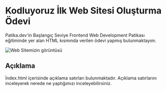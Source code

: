 # Kodluyoruz İlk Web Sitesi Oluşturma Ödevi

 Patika.dev'in Başlangıç Seviye Frontend Web Development Patikası eğitiminde yer alan HTML kısmında verilen ödevi yapmış bulunmaktayım.

![Web Sitemizin görüntüsü](https://www.upload.ee/image/14464170/Screenshot_1.jpg)

## Açıklama
İndex.html içerisinde açıklama satırları bulunmaktadır. Açıklama satırlarını inceleyerek nerede ne yaptığımızı inceleyebilirsiniz.


